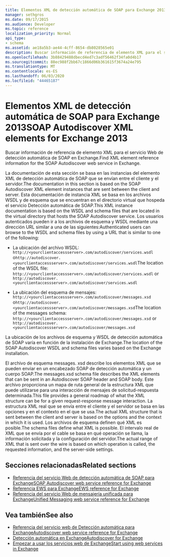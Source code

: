 ```yaml
---
title: Elementos XML de detección automática de SOAP para Exchange 2013
manager: sethgros
ms.date: 09/17/2015
ms.audience: Developer
ms.topic: reference
localization_priority: Normal
api_type:
- schema
ms.assetid: ae18a5b3-ae44-4cff-8654-db8028565e01
description: Buscar información de referencia de elemento XML para el servicio Web de detección automática de SOAP en Exchange.
ms.openlocfilehash: 3b88429488dbecd4ed7c3adf56462f34fa0d4b17
ms.sourcegitcommit: 88ec988f2bb67c1866d06b361615f3674a24e795
ms.translationtype: MT
ms.contentlocale: es-ES
ms.lasthandoff: 06/03/2020
ms.locfileid: "44465187"
---
```

# <a name="soap-autodiscover-xml-elements-for-exchange-2013"></a><span data-ttu-id="862e6-103">Elementos XML de detección automática de SOAP para Exchange 2013</span><span class="sxs-lookup"><span data-stu-id="862e6-103">SOAP Autodiscover XML elements for Exchange 2013</span></span>

<span data-ttu-id="862e6-104">Buscar información de referencia de elemento XML para el servicio Web de detección automática de SOAP en Exchange.</span><span class="sxs-lookup"><span data-stu-id="862e6-104">Find XML element reference information for the SOAP Autodiscover web service in Exchange.</span></span>
  
<span data-ttu-id="862e6-105">La documentación de esta sección se basa en las instancias del elemento XML de detección automática de SOAP que se envían entre el cliente y el servidor.</span><span class="sxs-lookup"><span data-stu-id="862e6-105">The documentation in this section is based on the SOAP Autodiscover XML element instances that are sent between the client and server.</span></span> <span data-ttu-id="862e6-106">Esta documentación de instancia XML se basa en los archivos WSDL y de esquema que se encuentran en el directorio virtual que hospeda el servicio Detección automática de SOAP.</span><span class="sxs-lookup"><span data-stu-id="862e6-106">This XML instance documentation is based on the WSDL and schema files that are located in the virtual directory that hosts the SOAP Autodiscover service.</span></span> <span data-ttu-id="862e6-107">Los usuarios autenticados pueden ir a los archivos de esquema y WSDL mediante una dirección URL similar a una de las siguientes:</span><span class="sxs-lookup"><span data-stu-id="862e6-107">Authenticated users can browse to the WSDL and schema files by using a URL that is similar to one of the following:</span></span>
  
- <span data-ttu-id="862e6-108">La ubicación del archivo WSDL: `http://<yourclientaccessserver>.com/autodiscover/services.wsdl` o`http://autodiscover.<yourclientaccessserver>.com/autodiscover/services.wsdl`</span><span class="sxs-lookup"><span data-stu-id="862e6-108">The location of the WSDL file: `http://<yourclientaccessserver>.com/autodiscover/services.wsdl` or `http://autodiscover.<yourclientaccessserver>.com/autodiscover/services.wsdl`</span></span>
    
- <span data-ttu-id="862e6-109">La ubicación del esquema de mensajes: `http://<yourclientaccessserver>.com/autodiscover/messages.xsd` o`http://autodiscover.<yourclientaccessserver>.com/autodiscover/messages.xsd`</span><span class="sxs-lookup"><span data-stu-id="862e6-109">The location of the messages schema: `http://<yourclientaccessserver>.com/autodiscover/messages.xsd` or `http://autodiscover.<yourclientaccessserver>.com/autodiscover/messages.xsd`</span></span> 
    
<span data-ttu-id="862e6-110">La ubicación de los archivos de esquema y WSDL de detección automática de SOAP varía en función de la instalación de Exchange.</span><span class="sxs-lookup"><span data-stu-id="862e6-110">The location of the SOAP Autodiscover WSDL and schema files varies based on the Exchange installation.</span></span>
  
<span data-ttu-id="862e6-111">El archivo de esquema messages. xsd describe los elementos XML que se pueden enviar en un encabezado SOAP de detección automática y un cuerpo SOAP.</span><span class="sxs-lookup"><span data-stu-id="862e6-111">The messages.xsd schema file describes the XML elements that can be sent in an Autodiscover SOAP header and SOAP body.</span></span> <span data-ttu-id="862e6-112">Este archivo proporciona un mapa de ruta general de la estructura XML que puede utilizarse para una interacción de mensajes de solicitud-respuesta determinada.</span><span class="sxs-lookup"><span data-stu-id="862e6-112">This file provides a general roadmap of what the XML structure can be for a given request-response message interaction.</span></span> <span data-ttu-id="862e6-113">La estructura XML real que se envía entre el cliente y el servidor se basa en las opciones y en el contexto en el que se usa.</span><span class="sxs-lookup"><span data-stu-id="862e6-113">The actual XML structure that is sent between the client and server is based on the options and the context in which it is used.</span></span> <span data-ttu-id="862e6-114">Los archivos de esquema definen qué XML es posible.</span><span class="sxs-lookup"><span data-stu-id="862e6-114">The schema files define what XML is possible.</span></span> <span data-ttu-id="862e6-115">El intervalo real de XML que se envía por el cable se basa en qué operación se llama, la información solicitada y la configuración del servidor.</span><span class="sxs-lookup"><span data-stu-id="862e6-115">The actual range of XML that is sent over the wire is based on which operation is called, the requested information, and the server-side settings.</span></span> 
  
## <a name="related-sections"></a><span data-ttu-id="862e6-116">Secciones relacionadas</span><span class="sxs-lookup"><span data-stu-id="862e6-116">Related sections</span></span>

- [<span data-ttu-id="862e6-117">Referencia del servicio Web de detección automática de SOAP para Exchange</span><span class="sxs-lookup"><span data-stu-id="862e6-117">SOAP Autodiscover web service reference for Exchange</span></span>](soap-autodiscover-web-service-reference-for-exchange.md)    
- [<span data-ttu-id="862e6-118">Referencia EWS para Exchange</span><span class="sxs-lookup"><span data-stu-id="862e6-118">EWS reference for Exchange</span></span>](ews-reference-for-exchange.md)    
- [<span data-ttu-id="862e6-119">Referencia del servicio Web de mensajería unificada para Exchange</span><span class="sxs-lookup"><span data-stu-id="862e6-119">Unified Messaging web service reference for Exchange</span></span>](unified-messaging-web-service-reference-for-exchange.md)
    
## <a name="see-also"></a><span data-ttu-id="862e6-120">Vea también</span><span class="sxs-lookup"><span data-stu-id="862e6-120">See also</span></span>

- [<span data-ttu-id="862e6-121">Referencia del servicio web de Detección automática para Exchange</span><span class="sxs-lookup"><span data-stu-id="862e6-121">Autodiscover web service reference for Exchange</span></span>](autodiscover-web-service-reference-for-exchange.md)
- [<span data-ttu-id="862e6-122">Detección automática en Exchange</span><span class="sxs-lookup"><span data-stu-id="862e6-122">Autodiscover for Exchange</span></span>](../exchange-web-services/autodiscover-for-exchange.md)
- [<span data-ttu-id="862e6-123">Empezar a usar los servicios web de Exchange</span><span class="sxs-lookup"><span data-stu-id="862e6-123">Start using web services in Exchange</span></span>](../exchange-web-services/start-using-web-services-in-exchange.md)
    

